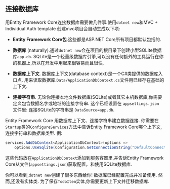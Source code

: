 ## 连接数据库

用Entity Framework Core连接数据库需要做几件事.使用`dotnet new`和MVC + Individual Auth template 创建mvc项目会自动生成以下项:

* **Entity Framework Core包**.这些都是ASP.NET Core所有项目都默认包括的.

* **数据库** (naturally).通过`dotnet new`会在项目的根目录下创建小型SQLite数据库`app.db`. SQLite是一个轻量级数据库引擎,可以没有任何额外的工具运行在你的机器上,所以在开发中用起来很容易而且很快.

* **数据库上下文**. 数据库上下文(database context)是一个C#类提供的数据库入口点. 用来读取数据库.`Data/ApplicationDbContext.cs`文件用已经存在基础的上下文.

* **连接字符串**. 无论你连接本地文件数据库(SQLite)或者其它主机数据库,你需要定义包含数据名字或地址的连接字符串. 这个已经设置在 `appsettings.json` 文件里: 连接SQLite的字符串是 `DataSource=app.db`.

Entity Framework Core 用数据库上下文、连接字符串建立数据连接. 你需要在`Startup`类的`ConfigureServices`方法中告诉Entity Framework Core哪个上下文,连接字符串和数据库类型. 例:

```csharp
services.AddDbContext<ApplicationDbContext>(options =>
    options.UseSqlite(Configuration.GetConnectionString("DefaultConnection")));
```

这些代码放在`ApplicationDbContext`添加到服务容器里,并告诉Entity Framework Core从文件(`appsettings.json`)获取配置，和使用SQLite数据库.

你可以看到,`dotnet new`创建了很多东西给你! 数据库已经配置完成并准备使用. 然而,还没有实体类. 为了保存`TodoItem`实体,你需要更新上下文并迁移数据库.

